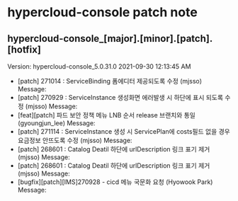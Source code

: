# hypercloud-console patch note
## hypercloud-console_[major].[minor].[patch].[hotfix]
Version: hypercloud-console_5.0.31.0
2021-09-30  12:13:45 AM
- [patch] 271014 : ServiceBinding 폼에디터 제공되도록 수정 (mjsso) 
    Message: 
- [patch] 270929 : ServiceInstance 생성화면 에러발생 시 하단에 표시 되도록 수정 (mjsso) 
    Message: 
- [feat][patch] 파드 보안 정책 메뉴 LNB 순서 release 브랜치와 통일 (gyoungjun_lee) 
    Message: 
- [patch] 271114 : ServiceInstance 생성 시 ServicePlan에 costs필드 없을 경우 요금정보 안뜨도록 수정 (mjsso) 
    Message: 
- [patch] 268601 : Catalog Deatil 하단에 urlDescription 링크 표기 제거 (mjsso) 
    Message: 
- [patch] 268601 : Catalog Deatil 하단에 urlDescription 링크 표기 제거 (mjsso) 
    Message: 
- [bugfix][patch][IMS]270928 - cicd 메뉴 국문화 요청 (Hyowook Park) 
    Message: 